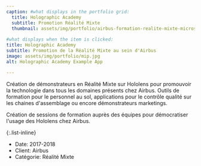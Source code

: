 ```yaml
---
caption: #what displays in the portfolio grid:
  title: Holographic Academy
  subtitle: Promotion Réalité Mixte
  thumbnail: assets/img/portfolio/airbus-formation-realite-mixte-microsoft-hololens-990x650.jpg
  
#what displays when the item is clicked:
title: Holographic Academy 
subtitle: Promotion de la Réalité Mixte au sein d'Airbus
image: assets/img/portfolio/mip.jpg
alt: Holographic Academy Example App

---
```

Création de démonstrateurs en Réalité Mixte sur Hololens pour promouvoir la technologie dans tous les domaines présents chez Airbus.
Outils de formation pour le personnel au sol, applications pour le contrôle qualité sur les chaines d'assemblage ou encore démonstrateurs marketings.

Création de sessions de formation auprès des équipes pour démocratiser l'usage des Hololens chez Airbus.

{:.list-inline} 
- Date: 2017-2018
- Client: Airbus
- Catégorie: Réalité Mixte